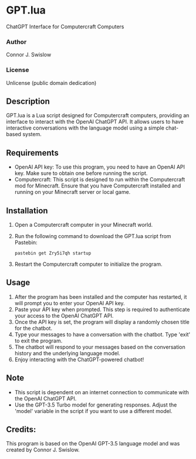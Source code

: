 # GPT.lua

ChatGPT Interface for Computercraft Computers

### Author
Connor J. Swislow

### License
Unlicense (public domain dedication)

## Description
GPT.lua is a Lua script designed for Computercraft computers, providing an interface to interact with the OpenAI ChatGPT API. It allows users to have interactive conversations with the language model using a simple chat-based system.

## Requirements
- OpenAI API key: To use this program, you need to have an OpenAI API key. Make sure to obtain one before running the script.
- Computercraft: This script is designed to run within the Computercraft mod for Minecraft. Ensure that you have Computercraft installed and running on your Minecraft server or local game.

## Installation
1. Open a Computercraft computer in your Minecraft world.
2. Run the following command to download the GPT.lua script from Pastebin:
   
   `pastebin get Zry5i7qh startup`
3. Restart the Computercraft computer to initialize the program.

## Usage
1. After the program has been installed and the computer has restarted, it will prompt you to enter your OpenAI API key.
2. Paste your API key when prompted. This step is required to authenticate your access to the OpenAI ChatGPT API.
3. Once the API key is set, the program will display a randomly chosen title for the chatbot.
4. Type your messages to have a conversation with the chatbot. Type 'exit' to exit the program.
5. The chatbot will respond to your messages based on the conversation history and the underlying language model.
6. Enjoy interacting with the ChatGPT-powered chatbot!

## Note
- This script is dependent on an internet connection to communicate with the OpenAI ChatGPT API.
- Use the GPT-3.5 Turbo model for generating responses. Adjust the 'model' variable in the script if you want to use a different model.

## Credits:
This program is based on the OpenAI GPT-3.5 language model and was created by Connor J. Swislow.
